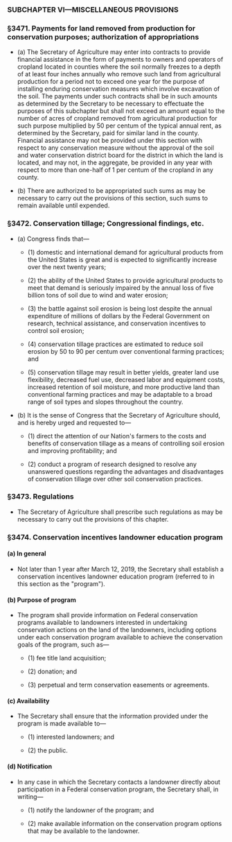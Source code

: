 ### SUBCHAPTER VI—MISCELLANEOUS PROVISIONS

### §3471. Payments for land removed from production for conservation purposes; authorization of appropriations
* (a) The Secretary of Agriculture may enter into contracts to provide financial assistance in the form of payments to owners and operators of cropland located in counties where the soil normally freezes to a depth of at least four inches annually who remove such land from agricultural production for a period not to exceed one year for the purpose of installing enduring conservation measures which involve excavation of the soil. The payments under such contracts shall be in such amounts as determined by the Secretary to be necessary to effectuate the purposes of this subchapter but shall not exceed an amount equal to the number of acres of cropland removed from agricultural production for such purpose multiplied by 50 per centum of the typical annual rent, as determined by the Secretary, paid for similar land in the county. Financial assistance may not be provided under this section with respect to any conservation measure without the approval of the soil and water conservation district board for the district in which the land is located, and may not, in the aggregate, be provided in any year with respect to more than one-half of 1 per centum of the cropland in any county.

* (b) There are authorized to be appropriated such sums as may be necessary to carry out the provisions of this section, such sums to remain available until expended.

### §3472. Conservation tillage; Congressional findings, etc.
* (a) Congress finds that—

  * (1) domestic and international demand for agricultural products from the United States is great and is expected to significantly increase over the next twenty years;

  * (2) the ability of the United States to provide agricultural products to meet that demand is seriously impaired by the annual loss of five billion tons of soil due to wind and water erosion;

  * (3) the battle against soil erosion is being lost despite the annual expenditure of millions of dollars by the Federal Government on research, technical assistance, and conservation incentives to control soil erosion;

  * (4) conservation tillage practices are estimated to reduce soil erosion by 50 to 90 per centum over conventional farming practices; and

  * (5) conservation tillage may result in better yields, greater land use flexibility, decreased fuel use, decreased labor and equipment costs, increased retention of soil moisture, and more productive land than conventional farming practices and may be adaptable to a broad range of soil types and slopes throughout the country.


* (b) It is the sense of Congress that the Secretary of Agriculture should, and is hereby urged and requested to—

  * (1) direct the attention of our Nation's farmers to the costs and benefits of conservation tillage as a means of controlling soil erosion and improving profitability; and

  * (2) conduct a program of research designed to resolve any unanswered questions regarding the advantages and disadvantages of conservation tillage over other soil conservation practices.

### §3473. Regulations
* The Secretary of Agriculture shall prescribe such regulations as may be necessary to carry out the provisions of this chapter.

### §3474. Conservation incentives landowner education program
#### (a) In general
* Not later than 1 year after March 12, 2019, the Secretary shall establish a conservation incentives landowner education program (referred to in this section as the "program").

#### (b) Purpose of program
* The program shall provide information on Federal conservation programs available to landowners interested in undertaking conservation actions on the land of the landowners, including options under each conservation program available to achieve the conservation goals of the program, such as—

  * (1) fee title land acquisition;

  * (2) donation; and

  * (3) perpetual and term conservation easements or agreements.

#### (c) Availability
* The Secretary shall ensure that the information provided under the program is made available to—

  * (1) interested landowners; and

  * (2) the public.

#### (d) Notification
* In any case in which the Secretary contacts a landowner directly about participation in a Federal conservation program, the Secretary shall, in writing—

  * (1) notify the landowner of the program; and

  * (2) make available information on the conservation program options that may be available to the landowner.